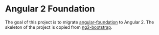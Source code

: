 # Angular 2 Foundation

The goal of this project is to migrate [angular-foundation](https://github.com/pineconellc/angular-foundation) to Angular 2.
The skeleton of the project is copied from [ng2-bootstrap](https://github.com/valor-software/ng2-bootstrap).
